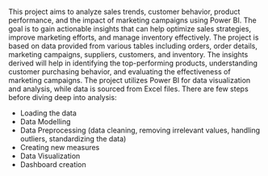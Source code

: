 This project aims to analyze sales trends, customer behavior, product performance,
and the impact of marketing campaigns using Power BI. The goal is to gain
actionable insights that can help optimize sales strategies, improve marketing efforts,
and manage inventory effectively. The project is based on data provided from various
tables including orders, order details, marketing campaigns, suppliers, customers,
and inventory.
The insights derived will help in identifying the top-performing products,
understanding customer purchasing behavior, and evaluating the effectiveness of
marketing campaigns.
The project utilizes Power BI for data visualization and analysis, while data is
sourced from Excel files.
There are few steps before diving deep into analysis:
* Loading the data
* Data Modelling
* Data Preprocessing (data cleaning, removing irrelevant values, handling
  outliers, standardizing the data)
* Creating new measures
* Data Visualization
* Dashboard creation
